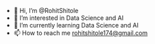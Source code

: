 - 👋 Hi, I’m @RohitShitole
- 👀 I’m interested in Data Science and AI
- 🌱 I’m currently learning Data Science and AI
- 📫 How to reach me rohitshitole174@gmail.com

<!---
RohitShitole/RohitShitole is a ✨ special ✨ repository because its `README.md` (this file) appears on your GitHub profile.
You can click the Preview link to take a look at your changes.
--->
